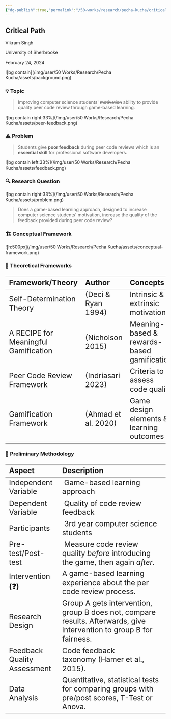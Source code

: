 ```yaml
---
{"dg-publish":true,"permalink":"/50-works/research/pecha-kucha/critical-path-pecha-kucha/","title":"Critical Path Pecha Kucha","created":"2024-09-06","updated":"2024-09-13"}
---
```



## Critical Path

Vikram Singh

University of Sherbrooke

February 24, 2024

![bg contain](/img/user/50 Works/Research/Pecha Kucha/assets/background.png)

### 💡 Topic

> Improving computer science students' ~~motivation~~ ability to provide quality peer code review through game-based learning.

![bg contain right:33%](/img/user/50 Works/Research/Pecha Kucha/assets/peer-feedback.png)

<!--
Notes.
-->

### ⚠️ Problem

> Students give **poor feedback** during peer code reviews which is an **essential skill** for professional software developers.

![bg contain left:33%](/img/user/50 Works/Research/Pecha Kucha/assets/feedback.png)

<!--
- Peer code review is essential for software development, but it's only effective when students put in effort.
- This research investigates how to motivate CS students to provide high-quality feedback.
- Many Computer Science students find peer code review boring or pointless. This leads to superficial feedback that doesn't help anyone improve.
-->

### 🔍 Research Question

![bg contain right:33%](/img/user/50 Works/Research/Pecha Kucha/assets/problem.png)

> Does a game-based learning approach, designed to increase computer science students' motivation, increase the quality of the feedback provided during peer code review?

<!--
Notes.
-->

### 🏗️ Conceptual Framework

![h:500px](/img/user/50 Works/Research/Pecha Kucha/assets/conceptual-framework.png)

<!--
- **Problem:** Traditional approaches to peer code review often fail to motivate Computer Science students, resulting in low-quality feedback that hinders learning for all involved.
- **Approach:** This research explores using game-based learning, informed by motivational theories, to increase student engagement with peer code review and improve the quality of feedback provided.
- **Potential Impact:** This study aims to benefit CS students by cultivating essential development skills, empower educators with effective strategies, and contribute to the broader understanding of motivation within computer science education.
-->

### 💭 Theoretical Frameworks

<style scoped>
	table {
	  font-size: 30px;
	}
</style>

| Framework/Theory                     | Author              | Concepts                                   |
|:----------------------------------- |:------------------ |:----------------------------------------- |
| Self-Determination Theory            | (Deci & Ryan 1994)  | Intrinsic & extrinsic motivation           |
| A RECIPE for Meaningful Gamification | (Nicholson 2015)    | Meaning-based & rewards-based gamification |
| Peer Code Review Framework           | (Indriasari 2023)   | Criteria to assess code quality            |
| Gamification Framework               | (Ahmad et al. 2020) | Game design elements & learning outcomes   |

<!--
- This research builds on the established value of peer code review, draws from key motivational theories, and explores successful uses of gamification and game-based learning in computer science education.
- **Ahmad et al.**:
	- gamification constructs
	- game design elements
	- assessment about students' satisfaction and learning outcomes
- **Nicholson**: Meaningful gamification is concerned about long-term benefits of gamification on the users. It aims to engage users by increasing their intrinsic motivation instead of using external rewards.
- **Deci & Ryan**: The basis of meaningful gamification is the Self-Determination Theory (SDT) which implies that intrinsic motivation is driven by: autonomy, competence or mastery, and relatedness.
	- Autonomy refers to freedom of choice;
	- competence refers to mastering learning material that would encourage user to engage deeper in the course activities;
	- relatedness represents social engagement and relations between participants.
-->

### 🔬 Preliminary Methodology

<style scoped>
	table {
	  font-size: 23px;
	}
</style>

| Aspect                      | Description                                                                                                          |
|:-------------------------- |:------------------------------------------------------------------------------------------------------------------- |
| Independent Variable        |  Game-based learning approach                                                                                        |
| Dependent Variable          |  Quality of code review feedback                                                                                     |
| Participants                |  3rd year computer science students                                                                                  |
| Pre-test/Post-test          |  Measure code review quality *before* introducing the game, then again *after*.                                      |
| Intervention **(❓)**       | A game-based learning experience about the per code review process.                                                  |
| Research Design             | Group A gets intervention, group B does not, compare results. Afterwards, give intervention to group B for fairness. |
| Feedback Quality Assessment | Code feedback taxonomy (Hamer et al., 2015).                                                                         |
| Data Analysis               | Quantitative, statistical tests for comparing groups with pre/post scores, T-Test or Anova.                          |

<!--
- General comments were high-level and did not target particular elements of the code.
- Speciﬁc comments focused on some aspects of the code or criteria of code assessment.
- These two categories were further divided into negative, positive, neutral, and advice/action.
	- negative if it highlighted an aspect of the code that was inadequate
	- positive if it highlighted something that was completed well.
	- comments that were not obviously positive or negative in tone were classiﬁed as neutral.
	- Advice/action comments provided actionable suggestions for making modiﬁcation or improvement to the programming code.
- Personal voice if they included personal features such as emoticon, encouragement, or directing a comment towards the author of the code rather than focusing on the code.
- Oﬀ-topic comments were unrelated to the project.
-->
